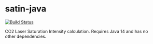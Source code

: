 # satin-java

[![Build Status](https://travis-ci.org/alankstewart/satin-java.svg?branch=master)](https://travis-ci.org/alankstewart/satin-java)

CO2 Laser Saturation Intensity calculation. Requires Java 14 and has no other dependencies.

